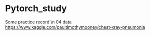 # Pytorch_study

Some practice record \n
04 data https://www.kaggle.com/paultimothymooney/chest-xray-pneumonia
